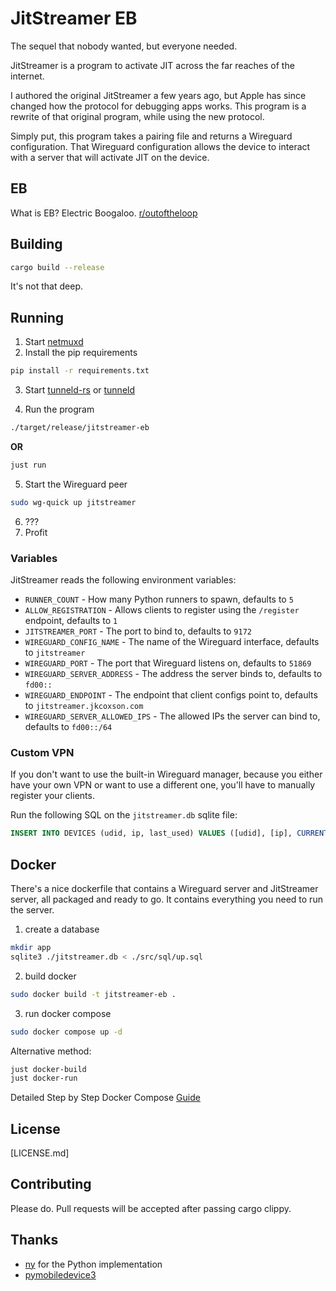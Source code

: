 # JitStreamer EB

The sequel that nobody wanted, but everyone needed.

JitStreamer is a program to activate JIT across the far reaches of the internet.

I authored the original JitStreamer a few years ago, but Apple has since changed
how the protocol for debugging apps works. This program is a rewrite of that original
program, while using the new protocol.

Simply put, this program takes a pairing file and returns a Wireguard configuration.
That Wireguard configuration allows the device to interact with a server that will
activate JIT on the device.

## EB

What is EB? Electric Boogaloo.
[r/outoftheloop](https://www.reddit.com/r/OutOfTheLoop/comments/3o41fi/where_does_the_name_of_something2_electric/)

## Building

```bash
cargo build --release

```

It's not that deep.

## Running

1. Start [netmuxd](https://github.com/jkcoxson/netmuxd)
2. Install the pip requirements

```bash
pip install -r requirements.txt
```

3. Start [tunneld-rs](https://github.com/jkcoxson/tunneld-rs) or [tunneld](https://github.com/doronz88/pymobiledevice3)

4. Run the program

```bash
./target/release/jitstreamer-eb
```

**OR**

```bash
just run
```

5. Start the Wireguard peer

```bash
sudo wg-quick up jitstreamer
```

6. ???
7. Profit

### Variables

JitStreamer reads the following environment variables:

- ``RUNNER_COUNT`` - How many Python runners to spawn, defaults to ``5``
- ``ALLOW_REGISTRATION`` - Allows clients to register using the ``/register`` endpoint, defaults to ``1``
- ``JITSTREAMER_PORT`` - The port to bind to, defaults to ``9172``
- ``WIREGUARD_CONFIG_NAME`` - The name of the Wireguard interface, defaults to ``jitstreamer``
- ``WIREGUARD_PORT`` - The port that Wireguard listens on, defaults to ``51869``
- ``WIREGUARD_SERVER_ADDRESS`` - The address the server binds to, defaults to ``fd00::``
- ``WIREGUARD_ENDPOINT`` - The endpoint that client configs point to, defaults to ``jitstreamer.jkcoxson.com``
- ``WIREGUARD_SERVER_ALLOWED_IPS`` - The allowed IPs the server can bind to, defaults to ``fd00::/64``

### Custom VPN

If you don't want to use the built-in Wireguard manager, because you either
have your own VPN or want to use a different one, you'll have to manually
register your clients.

Run the following SQL on the ``jitstreamer.db`` sqlite file:

```sql
INSERT INTO DEVICES (udid, ip, last_used) VALUES ([udid], [ip], CURRENT_TIMESTAMP);
```

## Docker

There's a nice dockerfile that contains a Wireguard server and JitStreamer server,
all packaged and ready to go. It contains everything you need to run the server.

1. create a database
```bash
mkdir app
sqlite3 ./jitstreamer.db < ./src/sql/up.sql
```

2. build docker
```bash
sudo docker build -t jitstreamer-eb .
```

3. run docker compose
```bash
sudo docker compose up -d
```

Alternative method:
```bash
just docker-build
just docker-run
```
Detailed Step by Step Docker Compose [Guide](https://github.com/jkcoxson/JitStreamer-EB/blob/master/jitstreamer-eb-debian-docker-instructions.md)

## License

[LICENSE.md]

## Contributing

Please do. Pull requests will be accepted after passing cargo clippy.

## Thanks

- [ny](https://github.com/nythepegasus/SideJITServer) for the Python implementation
- [pymobiledevice3](https://github.com/doronz88/pymobiledevice3)
